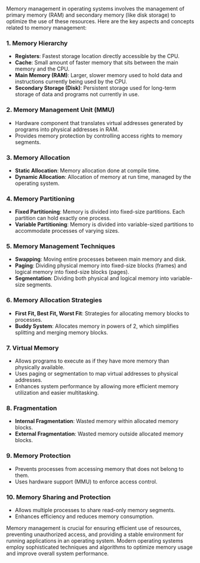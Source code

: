 Memory management in operating systems involves the management of primary memory (RAM) and secondary memory (like disk storage) to optimize the use of these resources. Here are the key aspects and concepts related to memory management:

### 1. **Memory Hierarchy**

- **Registers**: Fastest storage location directly accessible by the CPU.
- **Cache**: Small amount of faster memory that sits between the main memory and the CPU.
- **Main Memory (RAM)**: Larger, slower memory used to hold data and instructions currently being used by the CPU.
- **Secondary Storage (Disk)**: Persistent storage used for long-term storage of data and programs not currently in use.

### 2. **Memory Management Unit (MMU)**

- Hardware component that translates virtual addresses generated by programs into physical addresses in RAM.
- Provides memory protection by controlling access rights to memory segments.

### 3. **Memory Allocation**

- **Static Allocation**: Memory allocation done at compile time.
- **Dynamic Allocation**: Allocation of memory at run time, managed by the operating system.

### 4. **Memory Partitioning**

- **Fixed Partitioning**: Memory is divided into fixed-size partitions. Each partition can hold exactly one process.
- **Variable Partitioning**: Memory is divided into variable-sized partitions to accommodate processes of varying sizes.

### 5. **Memory Management Techniques**

- **Swapping**: Moving entire processes between main memory and disk.
- **Paging**: Dividing physical memory into fixed-size blocks (frames) and logical memory into fixed-size blocks (pages).
- **Segmentation**: Dividing both physical and logical memory into variable-size segments.

### 6. **Memory Allocation Strategies**

- **First Fit, Best Fit, Worst Fit**: Strategies for allocating memory blocks to processes.
- **Buddy System**: Allocates memory in powers of 2, which simplifies splitting and merging memory blocks.

### 7. **Virtual Memory**

- Allows programs to execute as if they have more memory than physically available.
- Uses paging or segmentation to map virtual addresses to physical addresses.
- Enhances system performance by allowing more efficient memory utilization and easier multitasking.

### 8. **Fragmentation**

- **Internal Fragmentation**: Wasted memory within allocated memory blocks.
- **External Fragmentation**: Wasted memory outside allocated memory blocks.

### 9. **Memory Protection**

- Prevents processes from accessing memory that does not belong to them.
- Uses hardware support (MMU) to enforce access control.

### 10. **Memory Sharing and Protection**

- Allows multiple processes to share read-only memory segments.
- Enhances efficiency and reduces memory consumption.

Memory management is crucial for ensuring efficient use of resources, preventing unauthorized access, and providing a stable environment for running applications in an operating system. Modern operating systems employ sophisticated techniques and algorithms to optimize memory usage and improve overall system performance.